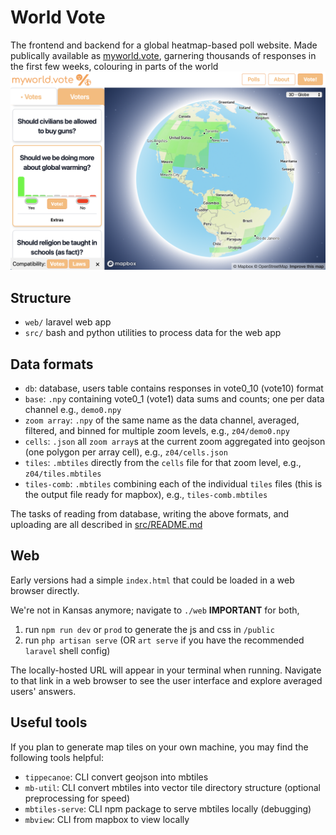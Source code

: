 # World Vote
The frontend and backend for a global heatmap-based poll website. Made publically available as [myworld.vote](https://myworld.vote), garnering thousands of responses in the first few weeks, colouring in parts of the world
![Demo screenshot](src/demo.png)


## Structure
* `web/` laravel web app  
* `src/` bash and python utilities to process data for the web app   


## Data formats
* `db`: database, users table contains responses in vote0_10 (vote10) format
* `base`: `.npy` containing vote0_1 (vote1) data sums and counts; one per data channel e.g., `demo0.npy`  
* `zoom array`: `.npy` of the same name as the data channel, averaged, filtered, and binned for multiple zoom levels, e.g., `z04/demo0.npy`  
* `cells`: `.json` all `zoom array`s at the current zoom aggregated into geojson (one polygon per array cell), e.g., `z04/cells.json`
* `tiles`: `.mbtiles` directly from the `cells` file for that zoom level, e.g., `z04/tiles.mbtiles`  
* `tiles-comb`: `.mbtiles` combining each of the individual `tiles` files (this is the output file ready for mapbox), e.g., `tiles-comb.mbtiles`  

The tasks of reading from database, writing the above formats, and uploading are all described in [src/README.md](src/README.md)


## Web
Early versions had a simple `index.html` that could be loaded in a web browser directly.

We're not in Kansas anymore; navigate to `./web` **IMPORTANT** for both,
1. run `npm run dev` or `prod` to generate the js and css in `/public`  
2. run `php artisan serve` (OR `art serve` if you have the recommended `laravel` shell config)  

The locally-hosted URL will appear in your terminal when running. Navigate to that link in a web browser to see the user interface and explore averaged users' answers.


## Useful tools
If you plan to generate map tiles on your own machine, you may find the following tools helpful:
* `tippecanoe`: CLI convert geojson into mbtiles  
* `mb-util`: CLI convert mbtiles into vector tile directory structure (optional preprocessing for speed)  
* `mbtiles-serve`: CLI npm package to serve mbtiles locally (debugging)  
* `mbview`: CLI from mapbox to view locally  
